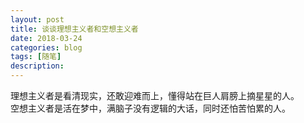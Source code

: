 ```yaml
---
layout: post
title: 谈谈理想主义者和空想主义者
date: 2018-03-24
categories: blog
tags: [随笔]
description: 
---
```


理想主义者是看清现实，还敢迎难而上，懂得站在巨人肩膀上摘星星的人。       
空想主义者是活在梦中，满脑子没有逻辑的大话，同时还怕苦怕累的人。
